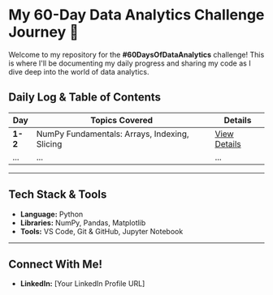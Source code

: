 # My 60-Day Data Analytics Challenge Journey 🚀

Welcome to my repository for the **#60DaysOfDataAnalytics** challenge! This is where I'll be documenting my daily progress and sharing my code as I dive deep into the world of data analytics.

## Daily Log & Table of Contents

| Day     | Topics Covered                                    | Details                                  |
|---------|---------------------------------------------------|------------------------------------------|
| **1-2** | NumPy Fundamentals: Arrays, Indexing, Slicing     | [View Details](./Day1-2/README.md)       |
| ...     | ...                                               | ...                                      |

---

## Tech Stack & Tools

- **Language:** Python
- **Libraries:** NumPy, Pandas, Matplotlib
- **Tools:** VS Code, Git & GitHub, Jupyter Notebook

---

## Connect With Me!

- **LinkedIn:** [Your LinkedIn Profile URL]
